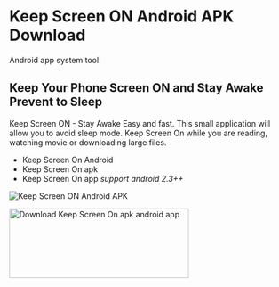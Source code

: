 # Keep Screen ON Android APK Download
Android app system tool
## Keep Your Phone Screen ON and Stay Awake Prevent to Sleep
Keep Screen ON - Stay Awake
Easy and fast. This small application will allow you to avoid sleep mode. Keep Screen On while you are reading, watching movie or downloading large files. 

* Keep Screen On  Android
* Keep Screen On apk
* Keep Screen On  app
_support android 2.3++_

![Keep Screen ON Android APK](https://i.ibb.co/t2yf4Mz/480x800.jpg)

<a href="https://play.google.com/store/apps/details?id=keepscreenon.awake.alive" target="_blank"><img alt="Download Keep Screen On apk android app" src="https://i.ibb.co/nnQBHcj/google-play-badge.png" width="323" height="125"></a>
